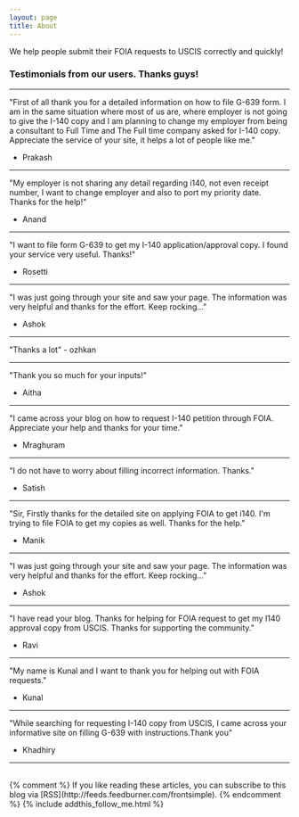 ```yaml
---
layout: page
title: About
---
```

We help people submit their FOIA requests to USCIS correctly and quickly!

### Testimonials from our users. Thanks guys!

 ---

 "First of all thank you for a detailed information on how to file G-639 form. I am in the same situation where most of us are,
  where employer is not going to give the I-140 copy and I am planning to change my employer from being a consultant to Full Time and   The Full time company asked for I-140 copy. Appreciate the service of your site, it helps a lot of people like me."
 - Prakash

 ---

 "My employer is not sharing any detail regarding i140, not even receipt number, I want to change employer and also to port my priority date. Thanks for the help!"
 - Anand

 ---

  "I want to file form G-639 to get my I-140 application/approval copy. I found your service very useful. Thanks!"
  - Rosetti

 ---

 "I was just going through your site and saw your page. The information was very helpful and thanks for the effort.
 Keep rocking..."
 - Ashok

 ---

 "Thanks a lot"
    - ozhkan

 ---

 "Thank you so much for your inputs!"
 - Aitha

 ---

 "I came across your blog on how to request I-140 petition through FOIA. Appreciate your help and thanks for your time."
 - Mraghuram

 ---

 "I do not have to worry about filling incorrect information. Thanks."
 - Satish

 ---

 "Sir, Firstly thanks for the detailed site on applying FOIA to get i140. I'm trying to file FOIA to get my copies as well. Thanks for the help."
 - Manik

 ---

 "I was just going through your site and saw your page. The information was very helpful and thanks for the effort.
 Keep rocking..."
 - Ashok

 ---

 "I have read your blog. Thanks for helping for FOIA request to get my I140 approval copy from USCIS.
 Thanks for supporting the community."
 - Ravi

 ---

 "My name is Kunal and I want to thank you for helping out with FOIA requests."
 - Kunal

 ---

 "While searching for requesting I-140 copy from USCIS, I came across your informative site on filling G-639 with instructions.Thank you"
 - Khadhiry

 ---

<br/>
{% comment %}
If you like reading these articles, you can subscribe to this blog via [RSS](http://feeds.feedburner.com/frontsimple).
{% endcomment %}
{% include addthis_follow_me.html %}

<br/>
<div class="post-date" id="ga-pageviews"></div>

